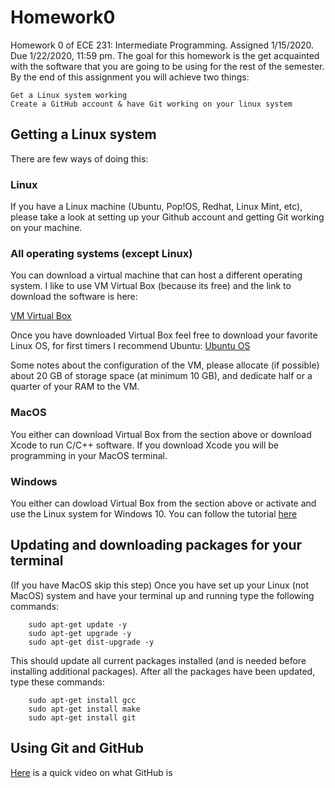 # Homework0
Homework 0 of ECE 231: Intermediate Programming. Assigned 1/15/2020. Due 1/22/2020, 11:59 pm.
The goal for this homework is the get acquainted with the software that you are going to be using for the rest of the semester. By the end of this assignment you will achieve two things:

    Get a Linux system working
    Create a GitHub account & have Git working on your linux system
  
  
## Getting a Linux system
There are few ways of doing this:
### Linux
If you have a Linux machine (Ubuntu, Pop!OS, Redhat, Linux Mint, etc), please take a look at setting up your Github account and getting Git working on your machine.
### All operating systems (except Linux)
You can download a virtual machine that can host a different operating system. I like to use VM Virtual Box (because its free) and the link to download the software is here:

[VM Virtual Box](https://www.virtualbox.org/wiki/Downloads)

Once you have downloaded Virtual Box feel free to download your favorite Linux OS, for first timers I recommend Ubuntu:
[Ubuntu OS](https://ubuntu.com/download)

Some notes about the configuration of the VM, please allocate (if possible) about 20 GB of storage space (at minimum 10 GB), and dedicate half or a quarter of your RAM to the VM.
### MacOS
You either can download Virtual Box from the section above or download Xcode to run C/C++ software. If you download Xcode you will be programming in your MacOS terminal.

### Windows
You either can dowload Virtual Box from the section above or activate and use the Linux system for Windows 10. You can follow the tutorial [here](https://www.maketecheasier.com/install-linux-subsystem-for-windows10/)

## Updating and downloading packages for your terminal
(If you have MacOS skip this step)
Once you have set up your Linux (not MacOS) system and have your terminal up and running type the following commands:

        sudo apt-get update -y
        sudo apt-get upgrade -y
        sudo apt-get dist-upgrade -y

This should update all current packages installed (and is needed before installing additional packages). After all the packages have been updated, type these commands:

        sudo apt-get install gcc
        sudo apt-get install make
        sudo apt-get install git

## Using Git and GitHub
[Here](https://www.youtube.com/watch?v=w3jLJU7DT5E) is a quick video on what GitHub is
